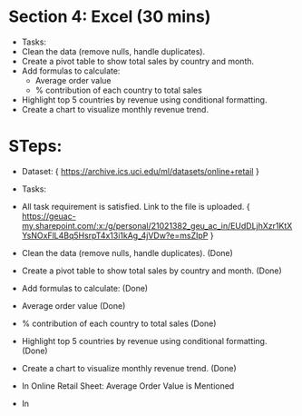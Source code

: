 # Section 4: Excel (30 mins)
* Tasks:
* Clean the data (remove nulls, handle duplicates).
* Create a pivot table to show total sales by country and month.
* Add formulas to calculate:
    * Average order value
    * % contribution of each country to total sales
* Highlight top 5 countries by revenue using conditional formatting.
* Create a chart to visualize monthly revenue trend.

# STeps:
* Dataset: { https://archive.ics.uci.edu/ml/datasets/online+retail }
* Tasks:
* All task requirement is satisfied. Link to the file is uploaded. { https://geuac-my.sharepoint.com/:x:/g/personal/21021382_geu_ac_in/EUdDLjhXzr1KtXYsNOxFlL4Bq5HsrpT4x13i1kAg_4jVDw?e=msZIpP }
* Clean the data (remove nulls, handle duplicates). (Done)
* Create a pivot table to show total sales by country and month. (Done)
* Add formulas to calculate: (Done)
* Average order value (Done)
* % contribution of each country to total sales (Done)
* Highlight top 5 countries by revenue using conditional formatting. (Done)
* Create a chart to visualize monthly revenue trend. (Done)

* In Online Retail Sheet: Average Order Value is Mentioned
* In 
